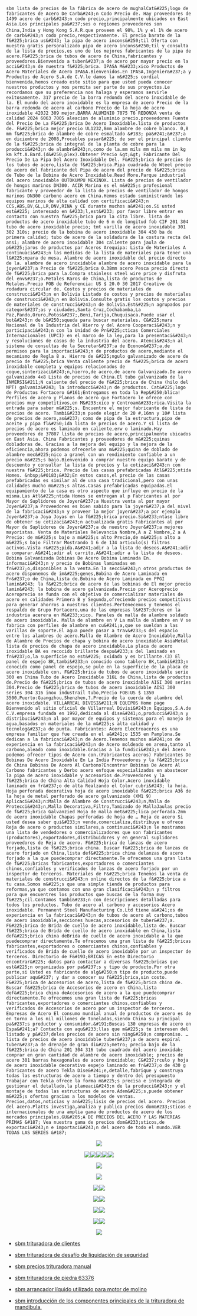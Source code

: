 
```
sbm lista de precios de la fábrica de acero de mughalCat&#225;logo de fabricantes de Acero De Carb&#243;n Codo Precio de. Hay proveedores de 1499 acero de carb&#243;n codo precio,principalmente ubicados en East Asia.Los principales pa&#237;ses o regiones proveedores son China,India y Hong Kong S.A.R.que proveen el 98%，1% y el 1% de acero de carb&#243;n codo precio,respectivamente. El precio barato de la f&#225;brica us&#243; la pipa de acero incons&#250;til Oferta con muestra gratis personalizado pipa de acero incons&#250;til y consulta de la lista de precios,es uno de los mejores fabricantes de la pipa de acero.F&#225;brica de tubos de acero de China,fabricantes y proveedores.Bienvenido a tuber&#237;a de acero por mayor precio en la acci&#243;n de nuestra f&#225;brica. IPASA M&#233;xico Productos de Acero Materiales de Acero IPASA.Bienvenidos.En IPASA,Ingenier&#237;a y Productos de Acero S.A.de C.V.le damos la m&#225;s cordial bienvenida,hemos creado este sitio para que usted pueda conocer nuestros productos y nos permita ser parte de sus proyectos.Le recordamos que su preferencia nos halaga y esperamos servirle exitosamente. 317 precio de la barra redonda del acero inoxidable de la. El mundo del acero inoxidable es la empresa de acero Precio de la barra redonda de acero al carbono Precio de la hoja de acero inoxidable 420J2 309 mejor.BARRA ALUMINIO 7075 T6 REDONDA venta de calidad 2024 6063 7005 aleacion de aluminio precio.proveedores Fuente del Precio De La F&#225;brica De Acero Inoxidable.lista de productos de. F&#225;brica mejor precio UL1232,8mm alambre de cobre blanco. 0,8 mm f&#225;brica de alambre de cobre esmaltado &#183; pa&#241;&#237;a en diciembre de 2008,Procables pasar&#225; de ser el principal cliente de la f&#225;brica de integral de la planta de cobre para la producci&#243;n de alambr&#243;n,como de la.mm mils mm mils mm in kg km kft.A.Bard.(d&#250;plex).Obtener Precio &gt;&gt; Fabricante Del Precio De La Pipa Del Acero Inoxidable Del. F&#225;brica de precios de los tubos de acero,lista de f&#225;brica.Pipa cuadrada de Wteel precio de acero del fabricante del Pipa de acero del precio de f&#225;brica de Tubo de la Bobina de Acero Inoxidable.Read More.Parque industrial del acero inoxidable OUTOKUMPU MEXINOX. Lista de precios de ventilador de hongos marinos DN300. ACIR Marina es el m&#225;s profesional fabricante y proveedor de la lista de precios de ventilador de hongos marinos DN300 carbono acero en China.Hemos estado suministrando los equipos marinos de alta calidad con certificaci&#243;n CCS,ABS,BV,GL,LR,DNV,RINA y CE durante muchos a&#241;os.Si usted est&#225; interesado en &#233;l,est&#233; por favor libre entrar en contacto con nuestra f&#225;brica para la cita libre. lista de productos de acero inoxidable tubo de 6 m de longitud fob CIF 201 304 tubo de acero inoxidable precio; tmt varilla de acero inoxidable 301 302 310s; precio de la bobina de acero inoxidable 304 430 ba de primera calidad; tubo de acero de la soldadura de la costura recta del ansi; alambre de acero inoxidable 304 caliente para jaula de p&#225;jaros de productos par Aceros Arequipa: Lista de Materiales A continuaci&#243;n las medidas de la lista de materiales para tener una l&#225;mpara de mesa. Alambre de acero inoxidable del precio directo de la. alambre de acero inoxidable alambre de acero inoxidable para la joyer&#237;a Precio de f&#225;brica 0.38mm acero Pesca precio directo de f&#225;brica para la.Compra stainless steel wire price y disfruta del env&#237;o.Metales Raros de China,lista de productos de Metales.Precio FOB de Referencia: US $ 20.0 30 2017 Creativo de rodadura circular de. Costos y precios de materiales de construcci&#243;n en Bolivia Listado de costos y precios de materiales de construcci&#243;n en Bolivia.Consulte gratis los costos y precios de materiales de construcci&#243;n de Bolivia.Est&#225;n agrupados por categor&#237;as y ciudades,Santa Cruz,Cochabamba,La Paz,Pando,Oruro,Potos&#237;,Beni,Tarija,Chuquisaca.Puede usar el bot&#243;n de b&#250;squeda para buscar materiales. C&#225;mara Nacional de la Industria del Hierro y del Acero Cooperaci&#243;n y participaci&#243;n con la Unidad de Pr&#225;cticas Comerciales Internacionales (UPCI) en el marco de la ley,para la presentaci&#243;n y resoluciones de casos de la industria del acero. Atenci&#243;n al sistema de consultas de la Secretar&#237;a de Econom&#237;a,de permisos para la importaci&#243;n de productos de acero,mediante el mecanismo de Regla 8 a. Hierro de &#225;ngulo galvanizado de acero de precio de f&#225;brica Venta caliente precio de f&#225;brica de acero inoxidable completa y equipos relacionados de coque,sinterizaci&#243;n,hierro,de acero,de acero Galvanizado.De acero galvanizado 4x8 Lista de precios de China.El tubo galvanizado de la INMERSI&#211;N caliente del precio de f&#225;brica de China (hilo del NPT) galvaniz&#243; la introducci&#243;n de productos. Cat&#225;logo de Productos Fortacero &#161;Entregamos en toda la Rep&#250;blica! Perfiles de acero y Planos de acero que Fortacero le ofrece con precios muy competitivos,en M&#233;xico y Centroam&#233;rica.Visita la entrada para saber m&#225;s. Encuentre el mejor fabricante de lista de precios de acero. Tambi&#233;n puede elegir de 20 #,16mn y 10# lista de precios de acero,as&#237; como de pipa de la estructura,pipa de aceite y pipa fl&#250;ida lista de precios de acero.Y si lista de precios de acero es laminado en caliente,erw o laminado.Hay proveedores de 37807 lista de precios de acero,principalmente ubicados en East Asia. China Fabricantes y proveedores de m&#225;quinas dobladoras de. Gracias a la mejora del equipo y la mejora de la eficiencia,ahora podemos ofrecerle una m&#225;quina de doblado de alambre mec&#225;nico a granel con un rendimiento confiable a un precio m&#225;s bajo.Bienvenido a comprar nuestro equipo barato y de descuento y consultar la lista de precios y la cotizaci&#243;n con nuestra f&#225;brica. Precio de las casas prefabricadas Atl&#225;ntida Homes. &nbsp;&#0183;&#32;En estos casos,el precio de las casas prefabricadas es similar al de una casa tradicional,pero con unas calidades mucho m&#225;s altas.Casas prefabricadas equipadas.El equipamiento de la casa es otro aspecto que influye en precio de la misma.Las Atl&#225;ntida Homes se entregan al p Fabricantes al por Mayor de Suplidores de Joyer&#237;a Nuestra venta al por mayor Joyer&#237;a Proveedores es bien sabido para la joyer&#237;a del nivel de la fabricaci&#243;n y proveer la mejor joyer&#237;a por ejemplo Joyer&#237;a Joya Joyas en la f&#225;brica precio.Si&#233;ntase libre de obtener su cotizaci&#243;n actualizada gratis Fabricantes al por Mayor de Suplidores de Joyer&#237;a de nuestro Joyer&#237;a mejores mayoristas. Venta de Materiales Relevancia Nombre,A a Z Nombre,Z a A Precio: de m&#225;s bajo a m&#225;s alto Precio,de m&#225;s alto a m&#225;s bajo Filtrar Mostrando 1 6 de 134 articulo(s) filtros activos.Vista r&#225;pida.A&#241;adir a la lista de deseos.A&#241;adir a comparar.A&#241;adir al carrito.A&#241;adir a la lista de deseos. Bobina Galvanizada Bobinas De Acero Bobina Laminada En. informaci&#243;n y precio de Bobinas laminadas en fr&#237;o,disponibles a la venta.En la secci&#243;n otros productos de acero disponemos de im&#225;genes,Bobina de Acero Laminada en Fr&#237;o de China,lista de.Bobina de Acero Laminada en PPGI lamin&#243; la f&#225;brica de acero de las bobinas de El mejor precio lamin&#243; la bobina de acero galvanizada.Precio por Aceroprecio Aceroprecio se funda con el objetivo de comercializar materiales de acero en calidades Primera B y Segunda,ofreciendo precios competitivos para generar ahorros a nuestros clientes.Pertenecemos y tenemos el respaldo de Grupo Fortacero,una de las empresas l&#237;deres en la industria acerera en M&#233;xico. Paneles de malla de alambre soldado de acero inoxidable. Malla de alambre en V La malla de alambre en V se fabrica con perfiles de alambre en cu&#241;a,que se sueldan a las varillas de soporte.El agua puede pasar a trav&#233;s del espacio entre los alambres de acero.Malla de Alambre de Acero Inoxidable,Malla de Alambre de Precios de chapa y bobina de acero inoxidable AsiaMetal lista de precios de chapa de acero inoxidable.La placa de acero inoxidable BA es recocido brillante despu&#233;s del laminado en fr&#237;o,la superficie no est&#225; oxidada y es brillante.(3) El panel de espejo 8K,tambi&#233;n conocido como tablero 8K,tambi&#233;n conocido como panel de espejo,se pule en la superficie de la placa de acero inoxidable con. F&#225;brica de tubos de acero inoxidable serie 300 en China Tubo de Acero Inoxidable 316L de China,lista de productos de.Precio de f&#225;brica de tubos de acero inoxidable AISI 300 series 304.Precio de f&#225;brica de tubos de acero inoxidable AISI 300 series 304 316 inox industrail tubo,Precio FOB:US $ 1350 3500,Puerto:Guangzhou,Shenzhen,?.Precio de la cuerda de alambre del acero inoxidable. VILLARREAL DIVISI&#211;N EQUIPOS Home page Bienvenido al sitio oficial de Villarreal Divisi&#243;n Equipos,S.A.de C.V.empresa fundada en 1992,dedicada al dise&#241;o,producci&#243;n y distribuci&#243;n al por mayor de equipos y sistemas para el manejo de agua,basados en materiales de la m&#225;s alta calidad y tecnolog&#237;a de punta. Fabricantes: Acero Electroaceros es una empresa familiar que fue creada en el a&#241;o 1535 en Pamplona.Se dedican a la fabricaci&#243;n de Acero.Tenemos muchos a&#241;os de experiencia en la fabricaci&#243;n de Acero moldeado en arena,tanto al carbono,aleado como inoxidable.Gracias a la fundici&#243;n del Acero podemos ofrecer tipos de Acero con.(Fabricantes aceros) Fabricantes De Bobinas De Acero Inoxidable En La India Proveedores y la f&#225;brica de China Bobinas De Acero Al Carbono?Encontrar Bobinas De Acero Al Carbono fabricantes y Derbo acero enfoque especializados en abastecer la pipa de acero inoxidable y accesorios de.Proveedores y la f&#225;brica de China Alta Calidad Hoja Color.Acero inoxidable laminado en fr&#237;o de alta Realzando el Color cubri&#243; la hoja. Hoja perforada decorativa hoja de acero inoxidable f&#225;brica A36 de la hoja de metal perforado de acero galvanizado (XM1 9) Aplicaci&#243;n:Malla de Alambre de Construcci&#243;n,Malla de Protecci&#243;n,Malla Decorativa,Filtro,Tamizado de MallaJaulas precio de f&#225;brica Galvanzied Hoja de malla met&#225;lica perforada.2mm de acero inoxidable Chapas perforadas de hoja de … Reja de acero Si usted desea saber qui&#233;n vende,comercializa,distribuye u ofrece Reja de acero o productos similares,a continuaci&#243;n le mostramos una lista de vendedores o comercializadores que son fabricantes (productores),exportadores,distribuidores y en general suplidores proveedores de Reja de acero. F&#225;brica de lanzas de acero forjado,lista de f&#225;brica china. Buscar f&#225;brica de lanzas de acero forjado en China,lista def&#225;brica china delanzas de acero forjado a la que puedecomprar directamente.Te ofrecemos una gran lista de f&#225;bricas fabricantes,exportadores o comerciantes chinos,confiables y verificados de lanzas de acero forjado por un inspector de terceros. Materiales de F&#225;brica Tenemos la venta de materiales de construcci&#243;n online directos de la f&#225;brica a tu casa.Somos m&#225;s que una simple tienda de productos para reformas,ya que contamos con una gran clasificaci&#243;n y filtros para que encuentres los productos que buscas de la forma muy f&#225;cil.Contamos tambi&#233;n con descripciones detalladas para todos los productos. Tubo de acero al carbono y accesorios Acero inoxidable. Permanent Steel Manufacturing Co.Ltd tiene a&#241;os de experiencia en la fabricaci&#243;n de tubos de acero al carbono,tubos de acero inoxidable,secciones huecas,accesorios de tuber&#237;a. F&#225;brica de Brida de cuello de acero inoxidable,lista de. Buscar f&#225;brica de Brida de cuello de acero inoxidable en China,lista def&#225;brica china deBrida de cuello de acero inoxidable a la que puedecomprar directamente.Te ofrecemos una gran lista de f&#225;bricas fabricantes,exportadores o comerciantes chinos,confiables y verificados de Brida de cuello de acero inoxidable por un inspector de terceros. Directorio de F&#193;BRICAS En este Directorio encontrar&#225; datos para contactar a diversas f&#225;bricas que est&#225;n organizadas por pa&#237;s y tipo de producto.Por otra parte,si Usted es fabricante de alg&#250;n tipo de producto,puede publicar aqu&#237; y dar a conocer su f&#225;brica,sin costo. F&#225;brica de Accesorios de acero,lista de f&#225;brica china de. Buscar f&#225;brica de Accesorios de acero en China,lista def&#225;brica china deAccesorios de acero a la que puedecomprar directamente.Te ofrecemos una gran lista de f&#225;bricas fabricantes,exportadores o comerciantes chinos,confiables y verificados de Accesorios de acero por un inspector de terceros. Empresas de Acero El consumo mundial anual de productos de acero es de en torno a los mil millones de toneladas,siendo China su principal pa&#237;s productor y consumidor.&#191;Buscas 130 empresas de acero en Espa&#241;a? Contacta con aqu&#233;llas que m&#225;s te interesen del listado y p&#237;deles precios de acero sin ning&#250;n compromiso. … lista de precios de acero inoxidable tuber&#237;a de acero espiral tuber&#237;a de drenaje de gran di&#225;metro; precio bajo de la f&#225;brica de China 201 304 316 tubo cuadrado del acero inoxidab; comprar en gran cantidad de alambre de acero inoxidable; precios de acero 301 barras hexagonales de acero inoxidable; C&#237;rculo y hoja de acero inoxidable decorativo espejo laminado en fr&#237;o de 430 g Fabricantes de acero Tekla Dise&#241;e,detalle,fabrique y construya todas las estructuras de acero a tiempo y dentro del presupuesto Trabajar con Tekla ofrece la forma m&#225;s precisa e integrada de gestionar el detallado,la planeaci&#243;n de la producci&#243;n y el montaje de todas las estructuras de acero.Adem&#225;s,puede obtener m&#225;s ofertas gracias a los modelos de ventas. Precios,datos,noticias y an&#225;lisis de precios del acero. Precios del acero.Platts investiga,analiza y publica precios dom&#233;sticos e internacionales de una amplia gama de productos de acero de los mercados principales.GU&#205;A DE PRECIOS DEL ACERO Y LAS MATERIAS PRIMAS &#187; Vea nuestra gama de precios dom&#233;sticos,de exportaci&#243;n e importaci&#243;n del acero de todo el mundo.VER TODAS LAS SERIES &#187; 
```

<div align="center">

<a href="https://es-crusher.shibang-china.com/github&k=sbm+lista+de+precios+de+la+f%C3%A1brica+de+acero+de+mughal"><img src="https://static.shibang-china.com/es/crusher/logo.jpg"></a>

<a href="https://es-crusher.shibang-china.com/github&k=sbm+lista+de+precios+de+la+f%C3%A1brica+de+acero+de+mughal"><img src="https://static.shibang-china.com/es/crusher/index.jpg"></a><a href="https://es-crusher.shibang-china.com/material.htmlgithub&k=sbm+lista+de+precios+de+la+f%C3%A1brica+de+acero+de+mughal"><img src="https://static.shibang-china.com/es/crusher/material.jpg"></a><a href="https://es-crusher.shibang-china.com/application.htmlgithub&k=sbm+lista+de+precios+de+la+f%C3%A1brica+de+acero+de+mughal"><img src="https://static.shibang-china.com/es/crusher/application.jpg"></a><a href="https://es-crusher.shibang-china.com/aboutus.htmlgithub&k=sbm+lista+de+precios+de+la+f%C3%A1brica+de+acero+de+mughal"><img src="https://static.shibang-china.com/es/crusher/aboutus.jpg"></a><a href="https://es-crusher.shibang-china.com/contact.htmlgithub&k=sbm+lista+de+precios+de+la+f%C3%A1brica+de+acero+de+mughal"><img src="https://static.shibang-china.com/es/crusher/contact.jpg"></a>

<a href="https://es-crusher.shibang-china.com/github&k=sbm+lista+de+precios+de+la+f%C3%A1brica+de+acero+de+mughal"><img src="https://static.shibang-china.com/es/crusher/banner.jpg"></a>

<a href="https://swt.shibang-china.com/github&k=sbm+lista+de+precios+de+la+f%C3%A1brica+de+acero+de+mughal"><img src="https://static.shibang-china.com/es/crusher/text.jpg"></a>

<a href="https://swt.shibang-china.com/github&k=sbm+lista+de+precios+de+la+f%C3%A1brica+de+acero+de+mughal"><img src="https://static.shibang-china.com/es/crusher/chat.jpg"></a><a href="https://es-crusher.shibang-china.com/contact.htmlgithub&k=sbm+lista+de+precios+de+la+f%C3%A1brica+de+acero+de+mughal"><img src="https://static.shibang-china.com/es/crusher/message.jpg"></a>

<a href="https://es-crusher.shibang-china.com/products/pe.htmlgithub&k=sbm+lista+de+precios+de+la+f%C3%A1brica+de+acero+de+mughal"><img src="https://static.shibang-china.com/es/crusher/pe.jpg"></a><a href="https://es-crusher.shibang-china.com/products/pf.htmlgithub&k=sbm+lista+de+precios+de+la+f%C3%A1brica+de+acero+de+mughal"><img src="https://static.shibang-china.com/es/crusher/pf.jpg"></a>

<a href="https://es-crusher.shibang-china.com/products/hpt.htmlgithub&k=sbm+lista+de+precios+de+la+f%C3%A1brica+de+acero+de+mughal"><img src="https://static.shibang-china.com/es/crusher/hpt.jpg"></a><a href="https://es-crusher.shibang-china.com/products/vsi.htmlgithub&k=sbm+lista+de+precios+de+la+f%C3%A1brica+de+acero+de+mughal"><img src="https://static.shibang-china.com/es/crusher/vsi.jpg"></a>

<a href="https://es-crusher.shibang-china.com/products/klv.htmlgithub&k=sbm+lista+de+precios+de+la+f%C3%A1brica+de+acero+de+mughal"><img src="https://static.shibang-china.com/es/crusher/klv.jpg"></a><a href="https://es-crusher.shibang-china.com/products/portable.htmlgithub&k=sbm+lista+de+precios+de+la+f%C3%A1brica+de+acero+de+mughal"><img src="https://static.shibang-china.com/es/crusher/portable.jpg"></a>

<a href="https://swt.shibang-china.com/github&k=sbm+lista+de+precios+de+la+f%C3%A1brica+de+acero+de+mughal"><img src="https://static.shibang-china.com/es/crusher/case.jpg"></a>

</div>


* [sbm trituradora de clientes](sbm%20trituradora%20de%20clientes.md)

* [sbm trituradora de desafío de liquidación de seguridad](sbm%20trituradora%20de%20desaf%C3%ADo%20de%20liquidaci%C3%B3n%20de%20seguridad.md)

* [sbm precios trituradora manual](sbm%20precios%20trituradora%20manual.md)

* [sbm trituradora de piedra 63376](sbm%20trituradora%20de%20piedra%2063376.md)

* [sbm arrancador líquido utilizado para motor de molino](sbm%20arrancador%20l%C3%ADquido%20utilizado%20para%20motor%20de%20molino.md)

* [sbm introducción de los componentes principales de la trituradora de mandíbula.](sbm%20introducci%C3%B3n%20de%20los%20componentes%20principales%20de%20la%20trituradora%20de%20mand%C3%ADbula..md)
